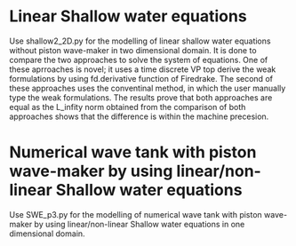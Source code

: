 # Linear Shallow water equations
Use shallow2_2D.py for the modelling of linear shallow water equations without piston wave-maker in two dimensional domain.
It is done to compare the two approaches to solve the system of equations. One of these aprroaches is novel; it uses a time discrete VP top derive the weak formulations by using fd.derivative function of Firedrake. The second of these approaches uses the conventinal method, in which the user manually type the weak formulations. The results prove that both approaches are equal as the L_infity norm obtained from the comparison of both approaches shows that the difference is within the machine precesion.

# Numerical wave tank with piston wave-maker by using linear/non-linear Shallow water equations
Use SWE_p3.py for the modelling of numerical wave tank with piston wave-maker by using linear/non-linear Shallow water equations in one dimensional domain.
